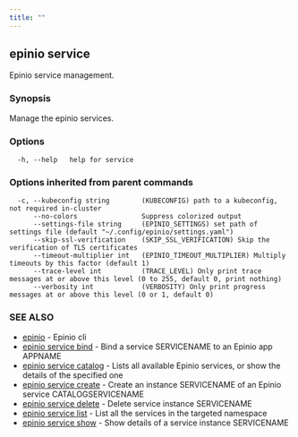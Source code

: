 ```yaml
---
title: ""
---
```


## epinio service

Epinio service management.

### Synopsis

Manage the epinio services.

### Options

```
  -h, --help   help for service
```

### Options inherited from parent commands

```
  -c, --kubeconfig string        (KUBECONFIG) path to a kubeconfig, not required in-cluster
      --no-colors                Suppress colorized output
      --settings-file string     (EPINIO_SETTINGS) set path of settings file (default "~/.config/epinio/settings.yaml")
      --skip-ssl-verification    (SKIP_SSL_VERIFICATION) Skip the verification of TLS certificates
      --timeout-multiplier int   (EPINIO_TIMEOUT_MULTIPLIER) Multiply timeouts by this factor (default 1)
      --trace-level int          (TRACE_LEVEL) Only print trace messages at or above this level (0 to 255, default 0, print nothing)
      --verbosity int            (VERBOSITY) Only print progress messages at or above this level (0 or 1, default 0)
```

### SEE ALSO

* [epinio](./epinio.md)	 - Epinio cli
* [epinio service bind](./epinio_service_bind.md)	 - Bind a service SERVICENAME to an Epinio app APPNAME
* [epinio service catalog](./epinio_service_catalog.md)	 - Lists all available Epinio services, or show the details of the specified one
* [epinio service create](./epinio_service_create.md)	 - Create an instance SERVICENAME of an Epinio service CATALOGSERVICENAME
* [epinio service delete](./epinio_service_delete.md)	 - Delete service instance SERVICENAME
* [epinio service list](./epinio_service_list.md)	 - List all the services in the targeted namespace
* [epinio service show](./epinio_service_show.md)	 - Show details of a service instance SERVICENAME
